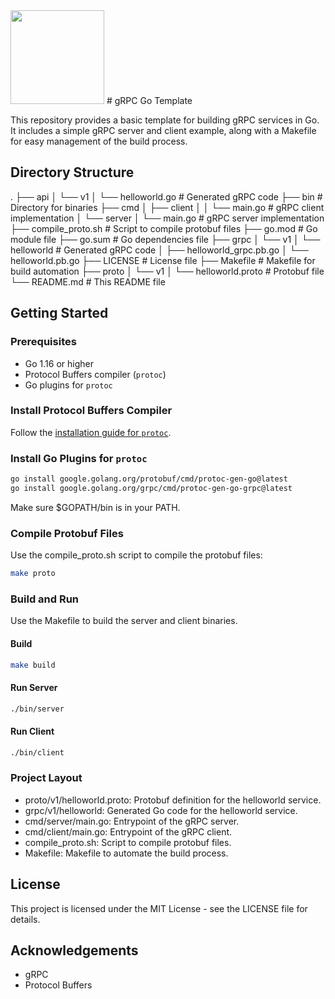 <img src="https://go.dev/images/gophers/pink.svg" width="150" height="150">
# gRPC Go Template

This repository provides a basic template for building gRPC services in Go. It includes a simple gRPC server and client example, along with a Makefile for easy management of the build process.

## Directory Structure

.
├── api
│ └── v1
│ └── helloworld.go # Generated gRPC code
├── bin # Directory for binaries
├── cmd
│ ├── client
│ │ └── main.go # gRPC client implementation
│ └── server
│ └── main.go # gRPC server implementation
├── compile_proto.sh # Script to compile protobuf files
├── go.mod # Go module file
├── go.sum # Go dependencies file
├── grpc
│ └── v1
│ └── helloworld # Generated gRPC code
│ ├── helloworld_grpc.pb.go
│ └── helloworld.pb.go
├── LICENSE # License file
├── Makefile # Makefile for build automation
├── proto
│ └── v1
│ └── helloworld.proto # Protobuf file
└── README.md # This README file


## Getting Started

### Prerequisites

- Go 1.16 or higher
- Protocol Buffers compiler (`protoc`)
- Go plugins for `protoc`

### Install Protocol Buffers Compiler

Follow the [installation guide for `protoc`](https://grpc.io/docs/protoc-installation/).

### Install Go Plugins for `protoc`

```bash
go install google.golang.org/protobuf/cmd/protoc-gen-go@latest
go install google.golang.org/grpc/cmd/protoc-gen-go-grpc@latest
```
Make sure $GOPATH/bin is in your PATH.

### Compile Protobuf Files
Use the compile_proto.sh script to compile the protobuf files:

```bash
make proto
```
### Build and Run
Use the Makefile to build the server and client binaries.

#### Build
```bash
make build
```
#### Run Server
```bash
./bin/server
```
#### Run Client
```bash
./bin/client
```

### Project Layout
- proto/v1/helloworld.proto: Protobuf definition for the helloworld service.
- grpc/v1/helloworld: Generated Go code for the helloworld service.
- cmd/server/main.go: Entrypoint of the gRPC server.
- cmd/client/main.go: Entrypoint of the gRPC client.
- compile_proto.sh: Script to compile protobuf files.
- Makefile: Makefile to automate the build process.

## License
This project is licensed under the MIT License - see the LICENSE file for details.

## Acknowledgements
- gRPC
- Protocol Buffers
